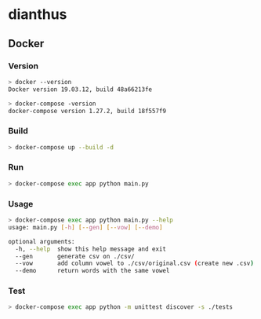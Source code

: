 # dianthus
  
## Docker

### Version
  
```bash
> docker --version
Docker version 19.03.12, build 48a66213fe

> docker-compose -version
docker-compose version 1.27.2, build 18f557f9
```
  
### Build
  
```bash
> docker-compose up --build -d
```
  
### Run
  
```bash
> docker-compose exec app python main.py
```
  
### Usage
  
```bash
> docker-compose exec app python main.py --help
usage: main.py [-h] [--gen] [--vow] [--demo]

optional arguments:
  -h, --help  show this help message and exit
  --gen       generate csv on ./csv/
  --vow       add column vowel to ./csv/original.csv (create new .csv)
  --demo      return words with the same vowel
```
  


### Test
  
```bash
> docker-compose exec app python -m unittest discover -s ./tests
```